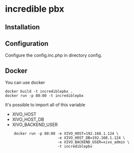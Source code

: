 # incredible pbx

Installation
------------

Configuration
-------------

Configure the config.inc.php in directory config.

Docker
------

You can use docker

    docker build -t incrediblepbx .
    docker run -p 80:80 -t incrediblepbx

It's possible to import all of this variable

- XIVO_HOST
- XIVO_HOST_DB
- XIVO_BACKEND_USER

```
    docker run -p 80:80 -e XIVO_HOST=192.168.1.124 \
                        -e XIVO_HOST_DB=192.168.1.124 \
                        -e XIVO_BACKEND_USER=xivo_admin \
                        -t incrediblepbx
```

